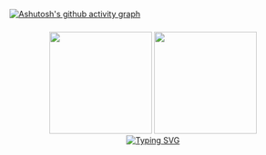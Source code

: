 [![Ashutosh's github activity graph](https://activity-graph.herokuapp.com/graph?username=xpboosting&theme=tokyo-night)](https://github.com/ashutosh00710/github-readme-activity-graph)

###

<div align="center">
  <img height="180em" src="https://github-readme-stats.vercel.app/api?username=xpboosting&show_icons=true&theme=transparent&include_all_commits=true&count_private=true"/>
  <img height="180em" src="https://github-readme-stats.vercel.app/api/top-langs/?username=xpboosting&layout=compact&theme=transparent"/>
  
  <div align=center>
<a href="https://git.io/typing-svg"><img src="https://readme-typing-svg.demolab.com?font=Roboto&pause=1000&color=blue&center=true&width=435&lines=Discord" alt="Typing SVG" /></a>
</div>
